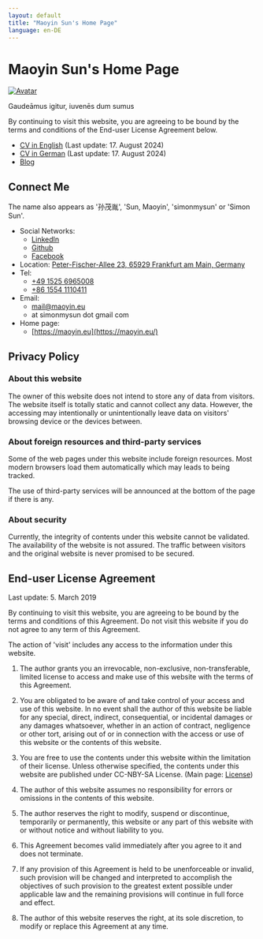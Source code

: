 ```yaml
---
layout: default
title: "Maoyin Sun's Home Page"
language: en-DE
---
```


Maoyin Sun's Home Page
======================

[![Avatar](https://s.gravatar.com/avatar/7dac0dcd99972cd9b2ff1fdb9949185d?s=1024
)](https://s.gravatar.com/avatar/7dac0dcd99972cd9b2ff1fdb9949185d?s=2048)

Gaudeāmus igitur, iuvenēs dum sumus

By continuing to visit this website, you are agreeing to be bound by the terms
and conditions of the End-user License Agreement below.

* [CV in English](./CV.Maoyin.Sun.en-DE.pdf) (Last update: 17. August 2024)
* [CV in German](./CV.Maoyin.Sun.de-DE.pdf) (Last update: 17. August 2024)
* [Blog](./blog/)

## Connect Me

The name also appears as '孙茂胤', 'Sun, Maoyin', 'simonmysun' or 'Simon Sun'.

* Social Networks:
  * [LinkedIn](https://linkedin.com/in/simonmysun)
  * [Github](https://github.com/simonmysun)
  * [Facebook](https://facebook.com/simonmysun)
* Location: [Peter-Fischer-Allee 23, 65929 Frankfurt am Main,
Germany](geo:50.11116935343097,8.546335229860983,123.3;crs=wgs84;u=5)
* Tel:
  * [+49 1525 6965008](tel:+4915256965008)
  * [+86 1554 1110411](tel:+8615541110411)
* Email:
  * [mail@maoyin.eu](mailto:mail@maoyin.eu)
  * at simonmysun dot gmail com
* Home page:
  * [https://maoyin.eu](https://maoyin.eu/)

## Privacy Policy

### About this website
The owner of this website does not intend to store any of data from visitors.
The website itself is totally static and cannot collect any data. However, the
accessing may intentionally or unintentionally leave data on visitors' browsing
device or the devices between.

### About foreign resources and third-party services
Some of the web pages under this website include foreign resources. Most modern
browsers load them automatically which may leads to being tracked.

The use of third-party services will be announced at the bottom of the page if
there is any.

### About security
Currently, the integrity of contents under this website cannot be validated. The
availability of the website is not assured. The traffic between visitors and
the original website is never promised to be secured.

## End-user License Agreement

Last update: 5. March 2019

By continuing to visit this website, you are agreeing to be bound by the terms
and conditions of this Agreement. Do not visit this website if you do not agree
to any term of this Agreement.

The action of 'visit' includes any access to the information under this website.

1. The author grants you an irrevocable, non-exclusive, non-transferable,
limited license to access and make use of this website with the terms of this
Agreement.

2. You are obligated to be aware of and take control of your access and use of
this website. In no event shall the author of this website be liable for any
special, direct, indirect, consequential, or incidental damages or any damages
whatsoever, whether in an action of contract, negligence or other tort, arising
out of or in connection with the access or use of this website or the contents
of this website.

3. You are free to use the contents under this website within the limitation of
their license. Unless otherwise specified, the contents under this website are
published under CC-NBY-SA License. (Main page: [License](LICENSE))

4. The author of this website assumes no responsibility for errors or omissions
in the contents of this website.

5. The author reserves the right to modify, suspend or discontinue, temporarily
or permanently, this website or any part of this website with or without notice
and without liability to you.

6. This Agreement becomes valid immediately after you agree to it and does not
terminate.

7. If any provision of this Agreement is held to be unenforceable or invalid,
such provision will be changed and interpreted to accomplish the objectives of
such provision to the greatest extent possible under applicable law and the
remaining provisions will continue in full force and effect.

8. The author of this website reserves the right, at its sole discretion, to
modify or replace this Agreement at any time.